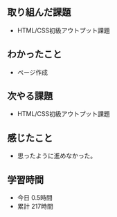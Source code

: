 ## 取り組んだ課題
- HTML/CSS初級アウトプット課題
## わかったこと
- ページ作成
## 次やる課題
- HTML/CSS初級アウトプット課題
## 感じたこと
- 思ったように進めなかった。
## 学習時間
- 今日 0.5時間
- 累計 217時間

